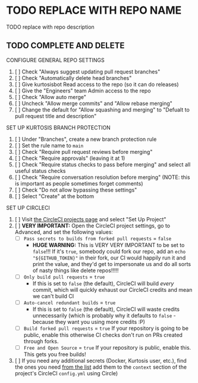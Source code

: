 TODO REPLACE WITH REPO NAME
===========================
TODO replace with repo description

TODO COMPLETE AND DELETE
------------------------
CONFIGURE GENERAL REPO SETTINGS
1. [ ] Check "Always suggest updating pull request branches"
1. [ ] Check "Automatically delete head branches"
1. [ ] Give kurtosisbot Read access to the repo (so it can do releases)
1. [ ] Give the "Engineers" team Admin access to the repo
1. [ ] Check "Allow auto merge"
1. [ ] Uncheck "Allow merge commits" and "Allow rebase merging"
1. [ ] Change the default for "Allow squashing and merging" to "Defualt to pull request title and description"

SET UP KURTOSIS BRANCH PROTECTION
1. [ ] Under "Branches", create a new branch protection rule
1. [ ] Set the rule name to `main`
1. [ ] Check "Require pull request reviews before merging"
1. [ ] Check "Require approvals" (leaving it at 1)
1. [ ] Check "Require status checks to pass before merging" and select all useful status checks
1. [ ] Check "Require conversation resolution before merging" (NOTE: this is important as people sometimes forget comments)
1. [ ] Check "Do not allow bypassing these settings"
1. [ ] Select "Create" at the bottom

SET UP CIRCLECI
1. [ ] Visit [the CircleCI projects page](https://app.circleci.com/projects/project-dashboard/github/kurtosis-tech/) and select "Set Up Project"
1. [ ] **VERY IMPORTANT:** Open the CircleCI project settings, go to Advanced, and set the following values:
    * [ ] `Pass secrets to builds from forked pull requests` = `false`
        * **HUGE WARNING:** This is VERY VERY IMPORTANT to be set to `false`!!! If it's `true`, somebody could fork our repo, add an `echo "${GITHUB_TOKEN}"` in their fork, our CI would happily run it and print the value, and they'd get to impersonate us and do all sorts of nasty things like delete repos!!!!!
    * [ ] `Only build pull requests` = `true`
        * If this is set to `false` (the default), CircleCI will build _every_ commit, which will quickly exhaust our CircleCI credits and mean we can't build CI
    * [ ] `Auto-cancel redundant builds` = `true`
        * If this is set to `false` (the default), CircleCI will waste credits unnecessarily (which is probably why it defaults to `false` - because they want you using more credits :P)
    * [ ] `Build forked pull requests` = `true` If your repository is going to be public, enable this otherwise CI checks don't run on PRs created through forks.
    * [ ] `Free and Open Source` = `true` If your repository is public, enable this. This gets you free builds!
1. [ ] If you need any additional secrets (Docker, Kurtosis user, etc.), find the ones you need [from the list](https://app.circleci.com/settings/organization/github/kurtosis-tech/contexts?return-to=https%3A%2F%2Fapp.circleci.com%2Fpipelines%2Fgithub%2Fkurtosis-tech) add them to the `context` section of the project's CircleCI `config.yml` using Circle)
